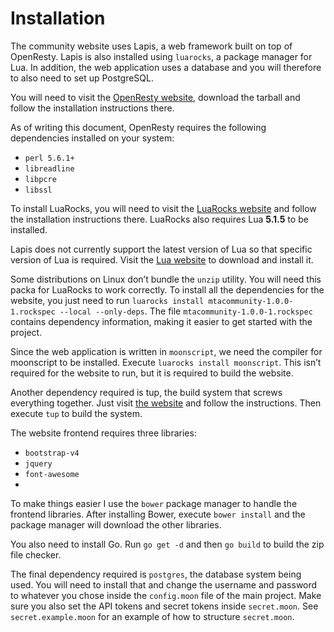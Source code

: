 # Installation
The community website uses Lapis, a web framework built on top of OpenResty. Lapis is also installed using `luarocks`, a package manager for Lua. In addition, the web application uses a database and you will therefore to also need to set up PostgreSQL.

You will need to visit the [OpenResty website](https://openresty.org), download the tarball and follow the installation instructions there.

As of writing this document, OpenResty requires the following dependencies installed on your system:

* `perl 5.6.1+`
* `libreadline`
* `libpcre`
* `libssl`

To install LuaRocks, you will need to visit the [LuaRocks website](https://luarocks.org) and follow the installation instructions there. LuaRocks also requires Lua **5.1.5** to be installed.

Lapis does not currently support the latest version of Lua so that specific version of Lua is required. Visit the [Lua website](http://lua.org) to download and install it.

Some distributions on Linux don’t bundle the `unzip` utility. You will need this packa for LuaRocks to work correctly. To install all the dependencies for the website, you just need to run `luarocks install mtacommunity-1.0.0-1.rockspec --local --only-deps`. The file `mtacommunity-1.0.0-1.rockspec` contains dependency information, making it easier to get started with the project.

Since the web application is written in `moonscript`, we need the compiler for moonscript to be installed. Execute `luarocks install moonscript`. This isn’t required for the website to run, but it is required to build the website. 

Another dependency required is tup, the build system that screws everything together. Just visit [the website](http://gittup.org/tup/) and follow the instructions. Then execute `tup` to build the system.

The website frontend requires three libraries:

* `bootstrap-v4`
* `jquery`
* `font-awesome`
* 
To make things easier I use the `bower` package manager to handle the frontend libraries. After installing Bower, execute `bower install` and the package manager will download the other libraries.

You also need to install Go. Run `go get -d` and then `go build` to build the zip file checker.

The final dependency required is `postgres`, the database system being used. You will need to install that and change the username and password to whatever you chose inside the `config.moon` file of the main project. Make sure you also set the API tokens and secret tokens inside `secret.moon`. See `secret.example.moon` for an example of how to structure `secret.moon`.
